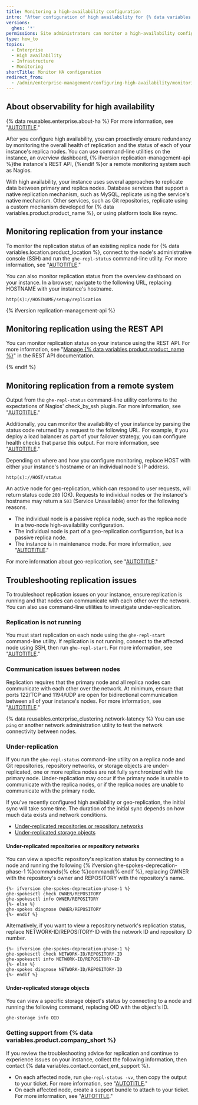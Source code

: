 ```yaml
---
title: Monitoring a high-availability configuration
intro: "After configuration of high availability for {% data variables.location.product_location %}, you can monitor the status of data replication among to your instance's replica nodes."
versions:
  ghes: '*'
permissions: Site administrators can monitor a high-availability configuration for a {% data variables.product.product_name %} instance.
type: how_to
topics:
  - Enterprise
  - High availability
  - Infrastructure
  - Monitoring
shortTitle: Monitor HA configuration
redirect_from:
  - /admin/enterprise-management/configuring-high-availability/monitoring-a-high-availability-configuration
---
```


## About observability for high availability

{% data reusables.enterprise.about-ha %} For more information, see "[AUTOTITLE](/admin/enterprise-management/configuring-high-availability/about-high-availability-configuration)."

After you configure high availability, you can proactively ensure redundancy by monitoring the overall health of replication and the status of each of your instance's replica nodes. You can use command-line utilities on the instance, an overview dashboard, {% ifversion replication-management-api %}the instance's REST API, {%endif %}or a remote monitoring system such as Nagios.

With high availability, your instance uses several approaches to replicate data between primary and replica nodes. Database services that support a native replication mechanism, such as MySQL, replicate using the service's native mechanism. Other services, such as Git repositories, replicate using a custom mechanism developed for {% data variables.product.product_name %}, or using platform tools like rsync.

## Monitoring replication from your instance

To monitor the replication status of an existing replica node for {% data variables.location.product_location %}, connect to the node's administrative console (SSH) and run the `ghe-repl-status` command-line utility. For more information, see "[AUTOTITLE](/admin/configuration/configuring-your-enterprise/command-line-utilities#ghe-repl-status)."

You can also monitor replication status from the overview dashboard on your instance. In a browser, navigate to the following URL, replacing HOSTNAME with your instance's hostname.

`http(s)://HOSTNAME/setup/replication`

{% ifversion replication-management-api %}

## Monitoring replication using the REST API

You can monitor replication status on your instance using the REST API. For more information, see "[Manage {% data variables.product.product_name %}](/rest/enterprise-admin/manage-ghes#list-the-status-of-services-running-on-all-replica-nodes)" in the REST API documentation.

{% endif %}

## Monitoring replication from a remote system

Output from the `ghe-repl-status` command-line utility conforms to the expectations of Nagios' check_by_ssh plugin. For more information, see "[AUTOTITLE](/admin/configuration/configuring-your-enterprise/command-line-utilities#ghe-repl-status)."

Additionally, you can monitor the availability of your instance by parsing the status code returned by a request to the following URL. For example, if you deploy a load balancer as part of your failover strategy, you can configure health checks that parse this output. For more information, see "[AUTOTITLE](/admin/configuration/configuring-network-settings/using-github-enterprise-server-with-a-load-balancer#configuring-health-checks)."

Depending on where and how you configure monitoring, replace HOST with either your instance's hostname or an individual node's IP address.

`http(s)://HOST/status`

An active node for geo-replication, which can respond to user requests, will return status code `200` (OK). Requests to individual nodes or the instance's hostname may return a `503` (Service Unavailable) error for the following reasons.

- The individual node is a passive replica node, such as the replica node in a two-node high-availability configuration.
- The individual node is part of a geo-replication configuration, but is a passive replica node.
- The instance is in maintenance mode. For more information, see "[AUTOTITLE](/admin/configuration/configuring-your-enterprise/enabling-and-scheduling-maintenance-mode)."

For more information about geo-replication, see "[AUTOTITLE](/admin/enterprise-management/configuring-high-availability/about-geo-replication)."

## Troubleshooting replication issues

To troubleshoot replication issues on your instance, ensure replication is running and that nodes can communicate with each other over the network. You can also use command-line utilities to investigate under-replication.

### Replication is not running

You must start replication on each node using the `ghe-repl-start` command-line utility. If replication is not running, connect to the affected node using SSH, then run `ghe-repl-start`. For more information, see "[AUTOTITLE](/admin/configuration/configuring-your-enterprise/command-line-utilities#ghe-repl-start)."

### Communication issues between nodes

Replication requires that the primary node and all replica nodes can communicate with each other over the network. At minimum, ensure that ports 122/TCP and 1194/UDP are open for bidirectional communication between all of your instance's nodes. For more information, see "[AUTOTITLE](/admin/configuration/configuring-network-settings/network-ports#administrative-ports)."

{% data reusables.enterprise_clustering.network-latency %} You can use `ping` or another network administration utility to test the network connectivity between nodes.

### Under-replication

If you run the `ghe-repl-status` command-line utility on a replica node and Git repositories, repository networks, or storage objects are under-replicated, one or more replica nodes are not fully synchronized with the primary node. Under-replication may occur if the primary node is unable to communicate with the replica nodes, or if the replica nodes are unable to communicate with the primary node.

If you've recently configured high availability or geo-replication, the initial sync will take some time. The duration of the initial sync depends on how much data exists and network conditions.

- [Under-replicated repositories or repository networks](#under-replicated-repositories-or-repository-networks)
- [Under-replicated storage objects](#under-replicated-storage-objects)

#### Under-replicated repositories or repository networks

You can view a specific repository's replication status by connecting to a node and running the following {% ifversion ghe-spokes-deprecation-phase-1 %}commands{% else %}command{% endif %}, replacing OWNER with the repository's owner and REPOSITORY with the repository's name.

```text
{%- ifversion ghe-spokes-deprecation-phase-1 %}
ghe-spokesctl check OWNER/REPOSITORY
ghe-spokesctl info OWNER/REPOSITORY
{%- else %}
ghe-spokes diagnose OWNER/REPOSITORY
{%- endif %}
```

Alternatively, if you want to view a repository network's replication status, replace NETWORK-ID/REPOSITORY-ID with the network ID and repository ID number.

```text
{%- ifversion ghe-spokes-deprecation-phase-1 %}
ghe-spokesctl check NETWORK-ID/REPOSITORY-ID
ghe-spokesctl info NETWORK-ID/REPOSITORY-ID
{%- else %}
ghe-spokes diagnose NETWORK-ID/REPOSITORY-ID
{%- endif %}
```

#### Under-replicated storage objects

You can view a specific storage object's status by connecting to a node and running the following command, replacing OID with the object's ID.

```shell
ghe-storage info OID
```

### Getting support from {% data variables.product.company_short %}

If you review the troubleshooting advice for replication and continue to experience issues on your instance, collect the following information, then contact {% data variables.contact.contact_ent_support %}.

- On each affected node, run `ghe-repl-status -vv`, then copy the output to your ticket. For more information, see "[AUTOTITLE](/admin/configuration/configuring-your-enterprise/command-line-utilities#ghe-repl-status)."
- On each affected node, create a support bundle to attach to your ticket. For more information, see "[AUTOTITLE](/support/contacting-github-support/providing-data-to-github-support#creating-and-sharing-support-bundles)."
